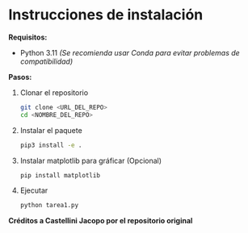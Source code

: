 # Instrucciones de instalación

**Requisitos:**

* Python 3.11
  *(Se recomienda usar Conda para evitar problemas de compatibilidad)*

**Pasos:**

1. Clonar el repositorio

   ```bash
   git clone <URL_DEL_REPO>
   cd <NOMBRE_DEL_REPO>
   ```
2. Instalar el paquete

   ```bash
   pip3 install -e .
   ```
3. Instalar matplotlib para gráficar (Opcional)

   ```bash
   pip install matplotlib
   ```
4. Ejecutar

   ```bash
   python tarea1.py
   ```

**Créditos a Castellini Jacopo por el repositorio original**